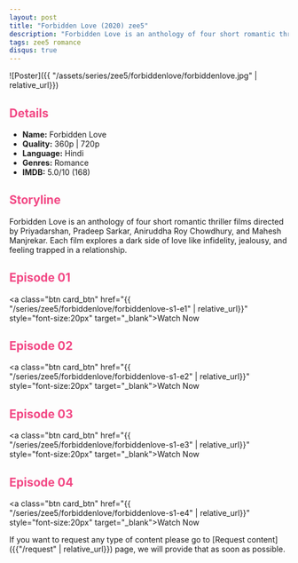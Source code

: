 ```yaml
---
layout: post
title: "Forbidden Love (2020) zee5"
description: "Forbidden Love is an anthology of four short romantic thriller films directed by Priyadarshan"
tags: zee5 romance
disqus: true
---
```

<style>
h2{
    color:#F24784;
}
</style>

![Poster]({{ "/assets/series/zee5/forbiddenlove/forbiddenlove.jpg" | relative_url}})

## Details

* **Name:** Forbidden Love
* **Quality:** 360p \| 720p
* **Language:** Hindi
* **Genres:** Romance
* **IMDB:** 5.0/10 (168)

## Storyline

Forbidden Love is an anthology of four short romantic thriller films directed by Priyadarshan, Pradeep Sarkar, Aniruddha Roy Chowdhury, and Mahesh Manjrekar. Each film explores a dark side of love like infidelity, jealousy, and feeling trapped in a relationship.

## Episode 01

<a class="btn card_btn" href="{{ "/series/zee5/forbiddenlove/forbiddenlove-s1-e1" | relative_url}}" style="font-size:20px" target="_blank">Watch Now</a>

## Episode 02

<a class="btn card_btn" href="{{ "/series/zee5/forbiddenlove/forbiddenlove-s1-e2" | relative_url}}" style="font-size:20px" target="_blank">Watch Now</a>

## Episode 03

<a class="btn card_btn" href="{{ "/series/zee5/forbiddenlove/forbiddenlove-s1-e3" | relative_url}}" style="font-size:20px" target="_blank">Watch Now</a>

## Episode 04

<a class="btn card_btn" href="{{ "/series/zee5/forbiddenlove/forbiddenlove-s1-e4" | relative_url}}" style="font-size:20px" target="_blank">Watch Now</a>

If you want to request any type of content please go to [Request content]({{"/request" | relative_url}}) page, we will provide that as soon as possible.